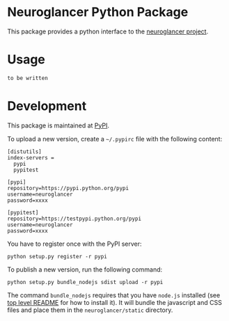 Neuroglancer Python Package
===========================

This package provides a python interface to the [neuroglancer project](https://github.com/google/neuroglancer).

Usage
=====

```python
to be written
```

Development
===========

This package is maintained at [PyPI](https://pypi.python.org/pypi).

To upload a new version, create a `~/.pypirc` file with the following content:
```
[distutils]
index-servers =
  pypi
  pypitest

[pypi]
repository=https://pypi.python.org/pypi
username=neuroglancer
password=xxxx

[pypitest]
repository=https://testpypi.python.org/pypi
username=neuroglancer
password=xxxx
```

You have to register once with the PyPI server:
```shell
python setup.py register -r pypi
```

To publish a new version, run the following command:

```shell
python setup.py bundle_nodejs sdist upload -r pypi
```

The command `bundle_nodejs` requires that you have `node.js` installed (see
[top level README](../README.md) for how to install it). It will bundle the
javascript and CSS files and place them in the `neuroglancer/static` directory.
